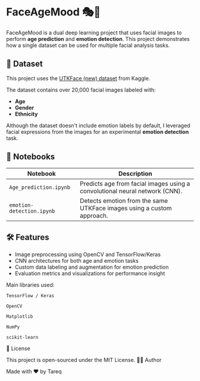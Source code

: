 # FaceAgeMood 🎭📅

FaceAgeMood is a dual deep learning project that uses facial images to perform **age prediction** and **emotion detection**. This project demonstrates how a single dataset can be used for multiple facial analysis tasks.

## 📁 Dataset

This project uses the [UTKFace (new) dataset](https://www.kaggle.com/datasets/jangedoo/utkface-new) from Kaggle.

The dataset contains over 20,000 facial images labeled with:

- **Age**
- **Gender**
- **Ethnicity**

Although the dataset doesn't include emotion labels by default, I leveraged facial expressions from the images for an experimental **emotion detection** task.

## 🧠 Notebooks

| Notebook | Description |
|---------|-------------|
| `Age_prediction.ipynb` | Predicts age from facial images using a convolutional neural network (CNN). |
| `emotion-detection.ipynb` | Detects emotion from the same UTKFace images using a custom approach. |

## 🛠️ Features

- Image preprocessing using OpenCV and TensorFlow/Keras
- CNN architectures for both age and emotion tasks
- Custom data labeling and augmentation for emotion prediction
- Evaluation metrics and visualizations for performance insight

Main libraries used:

    TensorFlow / Keras

    OpenCV

    Matplotlib

    NumPy

    scikit-learn


📜 License

This project is open-sourced under the MIT License.
🙋‍♂️ Author

Made with ❤️ by Tareq

